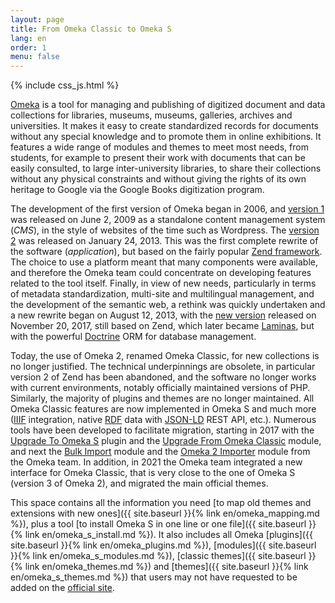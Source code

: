 ```yaml
---
layout: page
title: From Omeka Classic to Omeka S
lang: en
order: 1
menu: false
---
```


{% include css_js.html %}

[Omeka](https://omeka.org) is a tool for managing and publishing of digitized document and data collections for libraries, museums, museums, galleries, archives and universities. It makes it easy to create standardized records for documents without any special knowledge and to promote them in online exhibitions. It features a wide range of modules and themes to meet most needs, from students, for example to present their work with documents that can be easily consulted, to large inter-university libraries, to share their collections without any physical constraints and without giving the rights of its own heritage to Google via the Google Books digitization program.

The development of the first version of Omeka began in 2006, and [version 1](https://github.com/omeka/Omeka/commits/1.0) was released on June 2, 2009 as a standalone content management system (_CMS_), in the style of websites of the time such as Wordpress. The [version 2](https://github.com/omeka/Omeka/commits/stable-2.0) was released on January 24, 2013. This was the first complete rewrite of the software (_application_), but based on the fairly popular [Zend framework](https://framework.zend.com/). The choice to use a platform meant that many components were available, and therefore the Omeka team could concentrate on developing features related to the tool itself. Finally, in view of new needs, particularly in terms of metadata standardization, multi-site and multilingual management, and the development of the semantic web, a rethink was quickly undertaken and a new rewrite began on August 12, 2013, with the [new version](https://github.com/omeka/omeka-s/tree/release-1.0) released on November 20, 2017, still based on Zend, which later became [Laminas](https://getlaminas.org/), but with the powerful [Doctrine](https://www.doctrine-project.org/) ORM for database management.

Today, the use of Omeka 2, renamed Omeka Classic, for new collections is no longer justified. The technical underpinnings are obsolete, in particular version 2 of Zend has been abandoned, and the software no longer works with current environments, notably officially maintained versions of PHP. Similarly, the majority of plugins and themes are no longer maintained. All Omeka Classic features are now implemented in Omeka S and much more ([IIIF](https://iiif.io) integration, native [RDF](https://en.wikipedia.org/wiki/Semantic_Web) data with [JSON-LD](https://json-ld.org/) REST API, etc.). Numerous tools have been developed to facilitate migration, starting in 2017 with the [Upgrade To Omeka S](https://github.com/Daniel-KM/Omeka-plugin-UpgradeToOmekaS) plugin and the [Upgrade From Omeka Classic](https://github.com/Daniel-KM/Omeka-S-module-UpgradeFromOmekaClassic) module, and next the [Bulk Import](https://github.com/Daniel-KM/Omeka-S-module-BulkImport) module and the [Omeka 2 Importer](https://github.com/omeka-s-modules/Omeka2Importer) module from the Omeka team. In addition, in 2021 the Omeka team integrated a new interface for Omeka Classic, that is very close to the one of Omeka S (version 3 of Omeka 2), and migrated the main official themes.

This space contains all the information you need [to map old themes and extensions with new ones]({{ site.baseurl }}{% link en/omeka_mapping.md %}), plus a tool [to install Omeka S in one line or one file]({{ site.baseurl }}{% link en/omeka_s_install.md %}). It also includes all Omeka [plugins]({{ site.baseurl }}{% link en/omeka_plugins.md %}), [modules]({{ site.baseurl }}{% link en/omeka_s_modules.md %}), [classic themes]({{ site.baseurl }}{% link en/omeka_themes.md %}) and [themes]({{ site.baseurl }}{% link en/omeka_s_themes.md %}) that users may not have requested to be added on the [official site](https://omeka.org).
